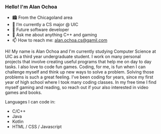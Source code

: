 ### Hello! I'm Alan Ochoa
- 🏙️ From the Chicagoland area
- 🌱 I’m currently a CS major @ UIC
- 🔮 Future software developer
- 💬 Ask me about anything C++ and gaming
- 📫 How to reach me: alan.ochoa.cs@gamil.com

Hi! My name is Alan Ochoa and I'm currently studying Computer Science at UIC as a third year undergraduate student. I work on many personal projects that involve creating useful programs that help me on day to day tasks. I also love to code fun games. Coding, for me, is fun when I can challenge myself and think up new ways to solve a problem. Solving those problems is such a great feeling. I've been coding for years, since my first year of high school where I took many coding classes. In my free time I find myself gaming and reading, so reach out if your also interested in video games and books.

Languages I can code in:
- C/C++
- Java
- Kotlin
- HTML / CSS / Javascript

